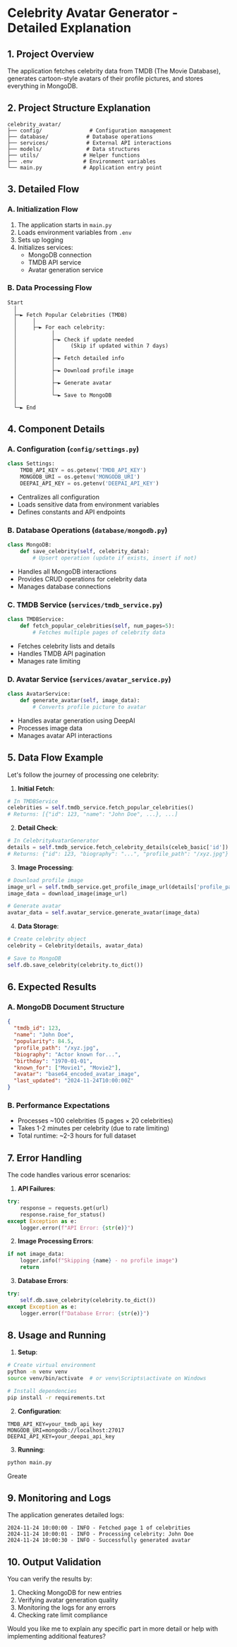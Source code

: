 # Celebrity Avatar Generator - Detailed Explanation

## 1. Project Overview

The application fetches celebrity data from TMDB (The Movie Database), generates cartoon-style avatars of their profile pictures, and stores everything in MongoDB.

## 2. Project Structure Explanation

```plaintext
celebrity_avatar/
├── config/               # Configuration management
├── database/            # Database operations
├── services/            # External API interactions
├── models/              # Data structures
├── utils/              # Helper functions
├── .env                # Environment variables
└── main.py             # Application entry point
```

## 3. Detailed Flow

### A. Initialization Flow
1. The application starts in `main.py`
2. Loads environment variables from `.env`
3. Sets up logging
4. Initializes services:
   - MongoDB connection
   - TMDB API service
   - Avatar generation service

### B. Data Processing Flow

```plaintext
Start
  │
  ├─► Fetch Popular Celebrities (TMDB)
  │     │
  │     ├─► For each celebrity:
  │           │
  │           ├─► Check if update needed
  │           │     (Skip if updated within 7 days)
  │           │
  │           ├─► Fetch detailed info
  │           │
  │           ├─► Download profile image
  │           │
  │           ├─► Generate avatar
  │           │
  │           └─► Save to MongoDB
  │
  └─► End
```

## 4. Component Details

### A. Configuration (`config/settings.py`)
```python
class Settings:
    TMDB_API_KEY = os.getenv('TMDB_API_KEY')
    MONGODB_URI = os.getenv('MONGODB_URI')
    DEEPAI_API_KEY = os.getenv('DEEPAI_API_KEY')
```
- Centralizes all configuration
- Loads sensitive data from environment variables
- Defines constants and API endpoints

### B. Database Operations (`database/mongodb.py`)
```python
class MongoDB:
    def save_celebrity(self, celebrity_data):
        # Upsert operation (update if exists, insert if not)
```
- Handles all MongoDB interactions
- Provides CRUD operations for celebrity data
- Manages database connections

### C. TMDB Service (`services/tmdb_service.py`)
```python
class TMDBService:
    def fetch_popular_celebrities(self, num_pages=5):
        # Fetches multiple pages of celebrity data
```
- Fetches celebrity lists and details
- Handles TMDB API pagination
- Manages rate limiting

### D. Avatar Service (`services/avatar_service.py`)
```python
class AvatarService:
    def generate_avatar(self, image_data):
        # Converts profile picture to avatar
```
- Handles avatar generation using DeepAI
- Processes image data
- Manages avatar API interactions

## 5. Data Flow Example

Let's follow the journey of processing one celebrity:

1. **Initial Fetch**:
```python
# In TMDBService
celebrities = self.tmdb_service.fetch_popular_celebrities()
# Returns: [{"id": 123, "name": "John Doe", ...}, ...]
```

2. **Detail Check**:
```python
# In CelebrityAvatarGenerator
details = self.tmdb_service.fetch_celebrity_details(celeb_basic['id'])
# Returns: {"id": 123, "biography": "...", "profile_path": "/xyz.jpg"}
```

3. **Image Processing**:
```python
# Download profile image
image_url = self.tmdb_service.get_profile_image_url(details['profile_path'])
image_data = download_image(image_url)

# Generate avatar
avatar_data = self.avatar_service.generate_avatar(image_data)
```

4. **Data Storage**:
```python
# Create celebrity object
celebrity = Celebrity(details, avatar_data)

# Save to MongoDB
self.db.save_celebrity(celebrity.to_dict())
```

## 6. Expected Results

### A. MongoDB Document Structure
```json
{
  "tmdb_id": 123,
  "name": "John Doe",
  "popularity": 84.5,
  "profile_path": "/xyz.jpg",
  "biography": "Actor known for...",
  "birthday": "1970-01-01",
  "known_for": ["Movie1", "Movie2"],
  "avatar": "base64_encoded_avatar_image",
  "last_updated": "2024-11-24T10:00:00Z"
}
```

### B. Performance Expectations
- Processes ~100 celebrities (5 pages × 20 celebrities)
- Takes 1-2 minutes per celebrity (due to rate limiting)
- Total runtime: ~2-3 hours for full dataset

## 7. Error Handling

The code handles various error scenarios:

1. **API Failures**:
```python
try:
    response = requests.get(url)
    response.raise_for_status()
except Exception as e:
    logger.error(f"API Error: {str(e)}")
```

2. **Image Processing Errors**:
```python
if not image_data:
    logger.info(f"Skipping {name} - no profile image")
    return
```

3. **Database Errors**:
```python
try:
    self.db.save_celebrity(celebrity.to_dict())
except Exception as e:
    logger.error(f"Database Error: {str(e)}")
```

## 8. Usage and Running

1. **Setup**:
```bash
# Create virtual environment
python -m venv venv
source venv/bin/activate  # or venv\Scripts\activate on Windows

# Install dependencies
pip install -r requirements.txt
```

2. **Configuration**:
```env
TMDB_API_KEY=your_tmdb_api_key
MONGODB_URI=mongodb://localhost:27017
DEEPAI_API_KEY=your_deepai_api_key
```

3. **Running**:
```bash
python main.py
```

Greate

## 9. Monitoring and Logs

The application generates detailed logs:
```plaintext
2024-11-24 10:00:00 - INFO - Fetched page 1 of celebrities
2024-11-24 10:00:01 - INFO - Processing celebrity: John Doe
2024-11-24 10:00:30 - INFO - Successfully generated avatar
```

## 10. Output Validation

You can verify the results by:
1. Checking MongoDB for new entries
2. Verifying avatar generation quality
3. Monitoring the logs for any errors
4. Checking rate limit compliance

Would you like me to explain any specific part in more detail or help with implementing additional features?